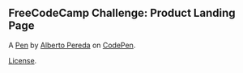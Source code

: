 FreeCodeCamp Challenge: Product Landing Page
--------------------------------------------


A [Pen](https://codepen.io/kingofperu/pen/PozGebG) by [Alberto Pereda](https://codepen.io/kingofperu) on [CodePen](https://codepen.io).

[License](https://codepen.io/kingofperu/pen/PozGebG/license).
